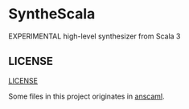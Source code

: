 # SyntheScala

EXPERIMENTAL high-level synthesizer from Scala 3

## LICENSE

[LICENSE](LICENSE)

Some files in this project originates in [anscaml](https://github.com/cpu2019-5/anscaml).

